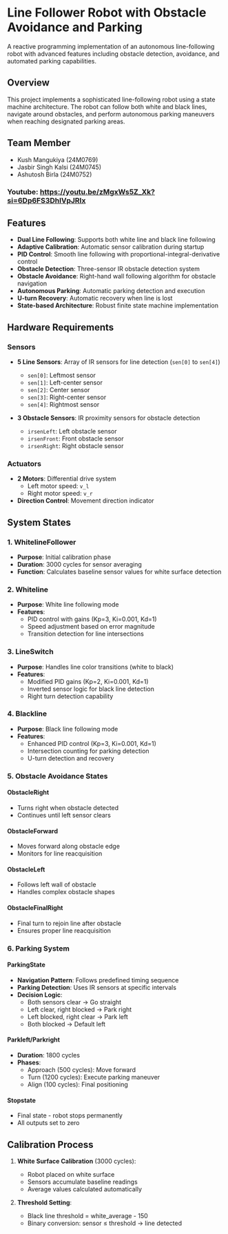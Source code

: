 
# Line Follower Robot with Obstacle Avoidance and Parking

A reactive programming implementation of an autonomous line-following robot with advanced features including obstacle detection, avoidance, and automated parking capabilities.

## Overview

This project implements a sophisticated line-following robot using a state machine architecture. The robot can follow both white and black lines, navigate around obstacles, and perform autonomous parking maneuvers when reaching designated parking areas.

## Team Member
- Kush Mangukiya (24M0769)
- Jasbir Singh Kalsi (24M0745)
- Ashutosh Birla (24M0752) 

### Youtube: https://youtu.be/zMgxWs5Z_Xk?si=6Dp6FS3DhlVpJRIx


## Features

- **Dual Line Following**: Supports both white line and black line following
- **Adaptive Calibration**: Automatic sensor calibration during startup
- **PID Control**: Smooth line following with proportional-integral-derivative control
- **Obstacle Detection**: Three-sensor IR obstacle detection system
- **Obstacle Avoidance**: Right-hand wall following algorithm for obstacle navigation
- **Autonomous Parking**: Automatic parking detection and execution
- **U-turn Recovery**: Automatic recovery when line is lost
- **State-based Architecture**: Robust finite state machine implementation

## Hardware Requirements

### Sensors
- **5 Line Sensors**: Array of IR sensors for line detection (`sen[0]` to `sen[4]`)
  - `sen[0]`: Leftmost sensor
  - `sen[1]`: Left-center sensor  
  - `sen[2]`: Center sensor
  - `sen[3]`: Right-center sensor
  - `sen[4]`: Rightmost sensor

- **3 Obstacle Sensors**: IR proximity sensors for obstacle detection
  - `irsenLeft`: Left obstacle sensor
  - `irsenFront`: Front obstacle sensor  
  - `irsenRight`: Right obstacle sensor

### Actuators
- **2 Motors**: Differential drive system
  - Left motor speed: `v_l`
  - Right motor speed: `v_r`
- **Direction Control**: Movement direction indicator

## System States

### 1. WhitelineFollower
- **Purpose**: Initial calibration phase
- **Duration**: 3000 cycles for sensor averaging
- **Function**: Calculates baseline sensor values for white surface detection

### 2. Whiteline  
- **Purpose**: White line following mode
- **Features**: 
  - PID control with gains (Kp=3, Ki=0.001, Kd=1)
  - Speed adjustment based on error magnitude
  - Transition detection for line intersections

### 3. LineSwitch
- **Purpose**: Handles line color transitions (white to black)
- **Features**:
  - Modified PID gains (Kp=2, Ki=0.001, Kd=1)
  - Inverted sensor logic for black line detection
  - Right turn detection capability

### 4. Blackline
- **Purpose**: Black line following mode  
- **Features**:
  - Enhanced PID control (Kp=3, Ki=0.001, Kd=1)
  - Intersection counting for parking detection
  - U-turn detection and recovery

### 5. Obstacle Avoidance States

#### ObstacleRight
- Turns right when obstacle detected
- Continues until left sensor clears

#### ObstacleForward  
- Moves forward along obstacle edge
- Monitors for line reacquisition

#### ObstacleLeft
- Follows left wall of obstacle
- Handles complex obstacle shapes

#### ObstacleFinalRight
- Final turn to rejoin line after obstacle
- Ensures proper line reacquisition

### 6. Parking System

#### ParkingState
- **Navigation Pattern**: Follows predefined timing sequence
- **Parking Detection**: Uses IR sensors at specific intervals
- **Decision Logic**:
  - Both sensors clear → Go straight
  - Left clear, right blocked → Park right  
  - Left blocked, right clear → Park left
  - Both blocked → Default left

#### Parkleft/Parkright
- **Duration**: 1800 cycles
- **Phases**:
  - Approach (500 cycles): Move forward
  - Turn (1200 cycles): Execute parking maneuver
  - Align (100 cycles): Final positioning

#### Stopstate
- Final state - robot stops permanently
- All outputs set to zero


## Calibration Process

1. **White Surface Calibration** (3000 cycles):
   - Robot placed on white surface
   - Sensors accumulate baseline readings
   - Average values calculated automatically

2. **Threshold Setting**:
   - Black line threshold = white_average - 150
   - Binary conversion: sensor ≤ threshold → line detected

